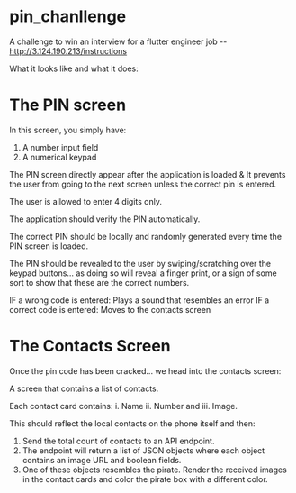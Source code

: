 # pin_chanllenge

A challenge to win an interview for a flutter engineer job -- http://3.124.190.213/instructions

What it looks like and what it does:

# The PIN screen
In this screen, you simply have:
1. A number input field
2. A numerical keypad

The PIN screen  directly appear after the application is loaded & It prevents the user from going to the next screen unless the correct pin is entered.

The user is allowed to enter 4 digits only.

The application should verify the PIN automatically.

The correct PIN should be locally and randomly generated every time the PIN screen is loaded.

The PIN should be revealed to the user by swiping/scratching over the keypad buttons... as doing so will reveal a finger print, or a sign of some sort to show that these are the correct numbers.

IF a wrong code is entered: Plays a sound that resembles an error
IF a correct code is entered: Moves to the contacts screen

# The Contacts Screen
Once the pin code has been cracked... we head into the contacts screen:

A screen that contains a list of contacts.

Each contact card contains: i. Name ii. Number and iii. Image.

This should reflect the local contacts on the phone itself and then:

1. Send the total count of contacts to an API endpoint.
2. The endpoint will return a list of JSON objects where each object contains an image URL and boolean fields.
3. One of these objects resembles the pirate. Render the received images in the contact cards and color the pirate box with a different color.